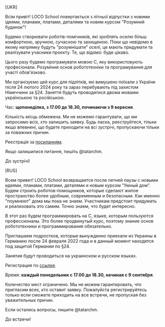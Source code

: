 [UKR]

Всім привіт! LOCO School повертається з літньої відпустки з новими ідеями, планами, платами, деталями та новим курсом "Розумний будинок"!

Будемо створювати роботів-помічників, які зроблять оселю більш комфортною, зручною, сучасною та захищеною. Поки що невідомо в якому напрямку будуть "розумнішати" оселі, це мають придумати та реалізувати учасники проєкту. Те, що відомо: буде цікаво.

Цього разу будемо програмувати мовою C, яку використовують професіонали. Розуміння основ робототехніки та програмування для участі обов'язково.

Ми організуємо цей курс для підлітків, які вимушено поїхали з України після 24 лютого 2024 року та зараз перебувають під захистом Німеччини за §24. Заняття будуть проводитися двома мовами: українською та російською. 

Час: **щопонеділка, з 17.00 до 18.30, починаючи з 9 вересня**.

Кількість місць обмежена. Ми не можемо гарантувати, що ми запросимо всіх, хто залишить заявку. Будь ласка, реєструйтеся, тільки якщо впевнені, що будете приходити на всі зустрічі, пропускаючи тільки за поважних причин. 

Реєстрація за [посиланням](https://docs.google.com/forms/d/1vp1RhWA975FQnQfnh2bY88VtMk2euCYgLnZDJ6s24dE).

Якщо залишилися питання, пишіть @tatarchm. 

До зустрічі!

[RUS]

Всем привет! LOCO School возвращается после летней паузы с новыми идеями, планами, платами, деталями и новым курсом "Умный дом". Будем строить роботов-помощников, которые сделают жилое пространство более удобным, современным и безопасным. Как именно "поумнеют" дома мы пока не знаем. Участникам предстоит придумать и реализовать это самим. Точно знаем, что будет интересно.

В этот раз будем программировать на С, языке, которым пользуются профессионалы. Это более продвинутый курс, поэтому знание основ робототехники и программирования обязательно.

Приглашаем подростков, которые вынужденно приехали из Украины в Германию после 24 февраля 2022 года и в данный момент находятся под защитой Германии по §24.

Занятия будут проводиться на украинском и русском языках. 

Регистрация по [ссылке](https://docs.google.com/forms/d/1vp1RhWA975FQnQfnh2bY88VtMk2euCYgLnZDJ6s24dE).

Время: **каждый понедельник с 17.00 до 18.30, начиная с 9 сентября**.

Количество мест ограничено. Мы не можем гарантировать, что пригласим всех, кто оставит заявку. Пожалуйста регистрируйтесь только если сможете приходить на все встречи, не пропуская без уважительных причин.

Если остались вопросы, пишите @tatarchm. 

До встречи!
